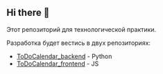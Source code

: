 ## Hi there 👋

Этот репозиторий для технологической практики.

Разработка будет вестись в двух репозиториях:
- [ToDoCalendar_backend](https://github.com/ToDoCalendar/ToDoCalendar_backend) - Python
- [ToDoCalendar_frontend](https://github.com/ToDoCalendar/ToDoCalendar_frontend) - JS
